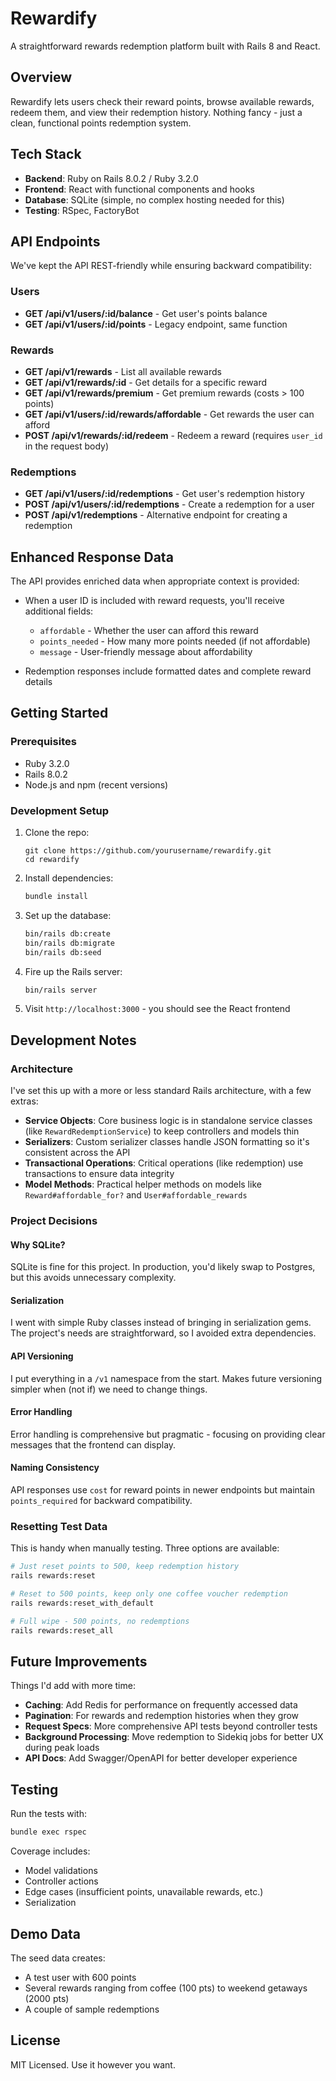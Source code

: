 # Rewardify

A straightforward rewards redemption platform built with Rails 8 and React.

## Overview

Rewardify lets users check their reward points, browse available rewards, redeem them, and view their redemption history. Nothing fancy - just a clean, functional points redemption system.

## Tech Stack

* **Backend**: Ruby on Rails 8.0.2 / Ruby 3.2.0
* **Frontend**: React with functional components and hooks
* **Database**: SQLite (simple, no complex hosting needed for this)
* **Testing**: RSpec, FactoryBot

## API Endpoints

We've kept the API REST-friendly while ensuring backward compatibility:

### Users

* **GET /api/v1/users/:id/balance** - Get user's points balance
* **GET /api/v1/users/:id/points** - Legacy endpoint, same function

### Rewards

* **GET /api/v1/rewards** - List all available rewards
* **GET /api/v1/rewards/:id** - Get details for a specific reward
* **GET /api/v1/rewards/premium** - Get premium rewards (costs > 100 points)
* **GET /api/v1/users/:id/rewards/affordable** - Get rewards the user can afford
* **POST /api/v1/rewards/:id/redeem** - Redeem a reward (requires `user_id` in the request body)

### Redemptions

* **GET /api/v1/users/:id/redemptions** - Get user's redemption history
* **POST /api/v1/users/:id/redemptions** - Create a redemption for a user
* **POST /api/v1/redemptions** - Alternative endpoint for creating a redemption

## Enhanced Response Data

The API provides enriched data when appropriate context is provided:

* When a user ID is included with reward requests, you'll receive additional fields:
  * `affordable` - Whether the user can afford this reward
  * `points_needed` - How many more points needed (if not affordable)
  * `message` - User-friendly message about affordability

* Redemption responses include formatted dates and complete reward details

## Getting Started

### Prerequisites

* Ruby 3.2.0
* Rails 8.0.2
* Node.js and npm (recent versions)

### Development Setup

1. Clone the repo:
   ```
   git clone https://github.com/yourusername/rewardify.git
   cd rewardify
   ```

2. Install dependencies:
   ```bash
   bundle install
   ```

3. Set up the database:
   ```bash
   bin/rails db:create
   bin/rails db:migrate
   bin/rails db:seed
   ```

4. Fire up the Rails server:
   ```bash
   bin/rails server
   ```

5. Visit `http://localhost:3000` - you should see the React frontend

## Development Notes

### Architecture

I've set this up with a more or less standard Rails architecture, with a few extras:

* **Service Objects**: Core business logic is in standalone service classes (like `RewardRedemptionService`) to keep controllers and models thin
* **Serializers**: Custom serializer classes handle JSON formatting so it's consistent across the API
* **Transactional Operations**: Critical operations (like redemption) use transactions to ensure data integrity
* **Model Methods**: Practical helper methods on models like `Reward#affordable_for?` and `User#affordable_rewards`

### Project Decisions

#### Why SQLite?

SQLite is fine for this project. In production, you'd likely swap to Postgres, but this avoids unnecessary complexity.

#### Serialization

I went with simple Ruby classes instead of bringing in serialization gems. The project's needs are straightforward, so I avoided extra dependencies.

#### API Versioning

I put everything in a `/v1` namespace from the start. Makes future versioning simpler when (not if) we need to change things.

#### Error Handling

Error handling is comprehensive but pragmatic - focusing on providing clear messages that the frontend can display.

#### Naming Consistency

API responses use `cost` for reward points in newer endpoints but maintain `points_required` for backward compatibility.

### Resetting Test Data

This is handy when manually testing. Three options are available:

```bash
# Just reset points to 500, keep redemption history
rails rewards:reset

# Reset to 500 points, keep only one coffee voucher redemption
rails rewards:reset_with_default

# Full wipe - 500 points, no redemptions
rails rewards:reset_all
```

## Future Improvements

Things I'd add with more time:

* **Caching**: Add Redis for performance on frequently accessed data
* **Pagination**: For rewards and redemption histories when they grow
* **Request Specs**: More comprehensive API tests beyond controller tests
* **Background Processing**: Move redemption to Sidekiq jobs for better UX during peak loads
* **API Docs**: Add Swagger/OpenAPI for better developer experience

## Testing

Run the tests with:
```bash
bundle exec rspec
```

Coverage includes:
* Model validations
* Controller actions
* Edge cases (insufficient points, unavailable rewards, etc.)
* Serialization

## Demo Data

The seed data creates:
* A test user with 600 points
* Several rewards ranging from coffee (100 pts) to weekend getaways (2000 pts)
* A couple of sample redemptions

## License

MIT Licensed. Use it however you want.
